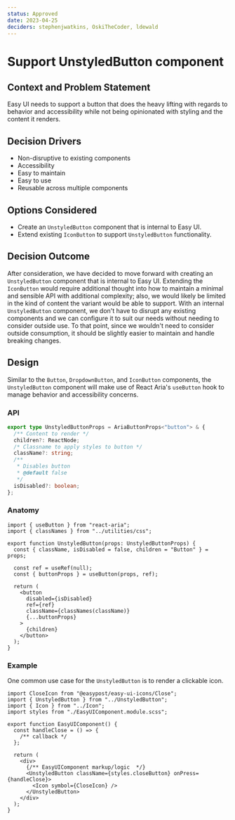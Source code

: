 ```yaml
---
status: Approved
date: 2023-04-25
deciders: stephenjwatkins, OskiTheCoder, ldewald
---
```


# Support UnstyledButton component

## Context and Problem Statement

Easy UI needs to support a button that does the heavy lifting with regards to behavior and accessibility while not being opinionated with styling and the content it renders.

## Decision Drivers

- Non-disruptive to existing components
- Accessibility
- Easy to maintain
- Easy to use
- Reusable across multiple components

## Options Considered

- Create an `UnstyledButton` component that is internal to Easy UI.
- Extend existing `IconButton` to support `UnstyledButton` functionality.

## Decision Outcome

After consideration, we have decided to move forward with creating an `UnstyledButton` component that is internal to Easy UI. Extending the `IconButton` would require additional thought into how to maintain a minimal and sensible API with additional complexity; also, we would likely be limited in the kind of content the variant would be able to support. With an internal `UnstyledButton` component, we don't have to disrupt any existing components and we can configure it to suit our needs without needing to consider outside use. To that point, since we wouldn't need to consider outside consumption, it should be slightly easier to maintain and handle breaking changes.

## Design

Similar to the `Button`, `DropdownButton`, and `IconButton` components, the `UnstyledButton` component will make use of React Aria's `useButton` hook to manage behavior and accessibility concerns.

### API

```ts
export type UnstyledButtonProps = AriaButtonProps<"button"> & {
  /** Content to render */
  children?: ReactNode;
  /* Classname to apply styles to button */
  className?: string;
  /**
   * Disables button
   * @default false
   */
  isDisabled?: boolean;
};
```

### Anatomy

```tsx
import { useButton } from "react-aria";
import { classNames } from "../utilities/css";

export function UnstyledButton(props: UnstyledButtonProps) {
  const { className, isDisabled = false, children = "Button" } = props;

  const ref = useRef(null);
  const { buttonProps } = useButton(props, ref);

  return (
    <button
      disabled={isDisabled}
      ref={ref}
      className={classNames(className)}
      {...buttonProps}
    >
      {children}
    </button>
  );
}
```

### Example

One common use case for the `UnstyledButton` is to render a clickable icon.

```tsx
import CloseIcon from "@easypost/easy-ui-icons/Close";
import { UnstyledButton } from "../UnstyledButton";
import { Icon } from "../Icon";
import styles from "./EasyUIComponent.module.scss";

export function EasyUIComponent() {
  const handleClose = () => {
    /** callback */
  };

  return (
    <div>
      {/** EasyUIComponent markup/logic  */}
      <UnstyledButton className={styles.closeButton} onPress={handleClose}>
        <Icon symbol={CloseIcon} />
      </UnstyledButton>
    </div>
  );
}
```
